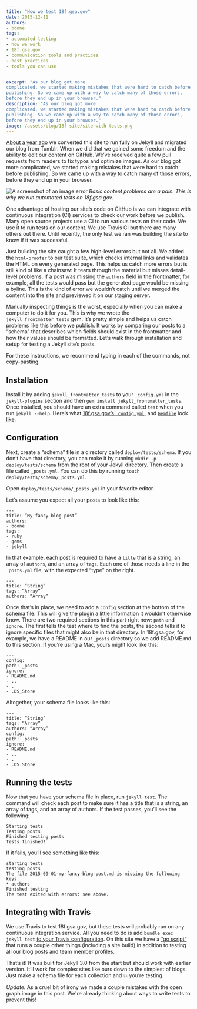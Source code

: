 ```yaml
---
title: "How we test 18f.gsa.gov"
date: 2015-12-11
authors:
- boone
tags:
- automated testing
- how we work
- 18f.gsa.gov
- communication tools and practices
- best practices
- tools you can use


excerpt: "As our blog got more
complicated, we started making mistakes that were hard to catch before
publishing. So we came up with a way to catch many of those errors,
before they end up in your browser."
description: "As our blog got more
complicated, we started making mistakes that were hard to catch before
publishing. So we came up with a way to catch many of those errors,
before they end up in your browser."
image: /assets/blog/18f-site/site-with-tests.png
---
```


[About a year ago](https://18f.gsa.gov/2014/11/17/taking-control-of-our-website-with-jekyll-and-webhooks/)
we converted this site to run fully on Jekyll and migrated our blog from
Tumblr. When we did that we gained some freedom and the ability to edit
our content on GitHub. We’ve received quite a few pull requests from
readers to fix typos and optimize images. As our blog got more
complicated, we started making mistakes that were hard to catch before
publishing. So we came up with a way to catch many of those errors,
before they end up in your browser.

![A screenshot of an image error]({{site.baseurl}}/assets/blog/18f-site/site-with-tests.png)
*Basic content problems are a pain. This is why we run automated tests on 18f.gsa.gov.*

One advantage of hosting our site’s code on GitHub is we can integrate
with continuous integration (CI) services to check our work before we
publish. Many open source projects use a CI to run various tests on
their code. We use it to run tests on our content. We use Travis CI but
there are many others out there. Until recently, the only test we ran
was building the site to know if it was successful.

Just building the site caught a few high-level errors but not all. We
added the `html-proofer` to our test suite, which checks internal
links and validates the HTML on every generated page. This helps us
catch more errors but is still kind of like a chainsaw: It tears through
the material but misses detail-level problems. If a post was missing the
`authors` field in the frontmatter, for example, all the tests would
pass but the generated page would be missing a byline. This is the kind
of error we wouldn’t catch until we merged the content into the site and
previewed it on our staging server.

Manually inspecting things is the worst, especially when you can make a
computer to do it for you. This is why we wrote the
`jekyll_frontmatter_tests` gem. It’s pretty simple and helps us
catch problems like this before we publish. It works by comparing our
posts to a “schema” that describes which fields should exist in the
frontmatter and how their values should be formatted. Let’s walk through
installation and setup for testing a Jekyll site’s posts.

For these instructions, we recommend typing in each of the commands, not
copy-pasting.

## Installation

Install it by adding `jekyll_frontmatter_tests` to your
`_config.yml` in the `jekyll-plugins` section and then `gem
install jekyll_frontmatter_tests`. Once installed, you should have an
extra command called `test` when you run `jekyll --help`. Here’s
what [18f.gsa.gov’s `_config.yml`](https://github.com/18F/18f.gsa.gov/blob/staging/_config.yml),
and [`Gemfile`](https://github.com/18F/18f.gsa.gov/blob/staging/Gemfile)
look like.

## Configuration

Next, create a “schema” file in a directory called
`deploy/tests/schema`. If you don’t have that directory, you can make
it by running `mkdir -p deploy/tests/schema` from the root of your
Jekyll directory. Then create a file called `_posts.yml`. You can do
this by running `touch deploy/tests/schema/_posts.yml`.

Open `deploy/tests/schema/_posts.yml` in your favorite editor.

Let’s assume you expect all your posts to look like this:

```
---
title: “My fancy blog post”
authors:
- boone
tags:
- ruby
- gems
- jekyll
```

In that example, each post is required to have a `title` that is a
string, an array of `authors`, and an array of `tags`. Each one of
those needs a line in the `_posts.yml` file, with the expected “type”
on the right.

```
---
title: “String”
tags: “Array”
authors: “Array”
```

Once that’s in place, we need to add a `config` section at the bottom
of the schema file. This will give the plugin a little information it
wouldn’t otherwise know. There are two required sections in this part
right now: `path` and `ignore`. The first tells the test where to
find the posts, the second tells it to ignore specific files that might
also be in that directory. In 18f.gsa.gov, for example, we have a README
in our `_posts` directory so we add README.md to this section. If
you’re using a Mac, yours might look like this:

```
---
config:
path: _posts
ignore:
- README.md
- ..
- .
- .DS_Store
```

Altogether, your schema file looks like this:

```
---
title: “String”
tags: “Array”
authors: “Array”
config:
path: _posts
ignore:
- README.md
- ..
- .
- .DS_Store
```

## Running the tests

Now that you have your schema file in place, run `jekyll test`. The
command will check each post to make sure it has a title that is a
string, an array of tags, and an array of authors. If the test passes,
you’ll see the following:

```
Starting tests
Testing posts
Finished testing posts
Tests finished!
```

If it fails, you’ll see something like this:

```
starting tests
testing posts
The file 2015-09-01-my-fancy-blog-post.md is missing the following keys:
* authors
Finished testing
The test exited with errors: see above.
```

## Integrating with Travis

We use Travis to test 18f.gsa.gov, but these tests will probably run on
any continuous integration service. All you need to do is add
`bundle exec jekyll
test` [to your Travis configuration](https://github.com/18F/18f.gsa.gov/blob/staging/.travis.yml#L10).
On this site we have a [“go
script”](https://github.com/18F/18f.gsa.gov/blob/staging/go) that runs
a couple other things (including a site build) in addition to testing
all our blog posts and team member profiles.

That’s it! It was built for Jekyll 3.0 from the start but should work with earlier version. It’ll work for complex sites like ours down to the simplest of blogs.
Just make a schema file for each collection and :boom: you’re testing.

_Update:_ As a cruel bit of irony we made a couple mistakes with the open graph image in this post. We're already thinking about ways to write tests to prevent this!
